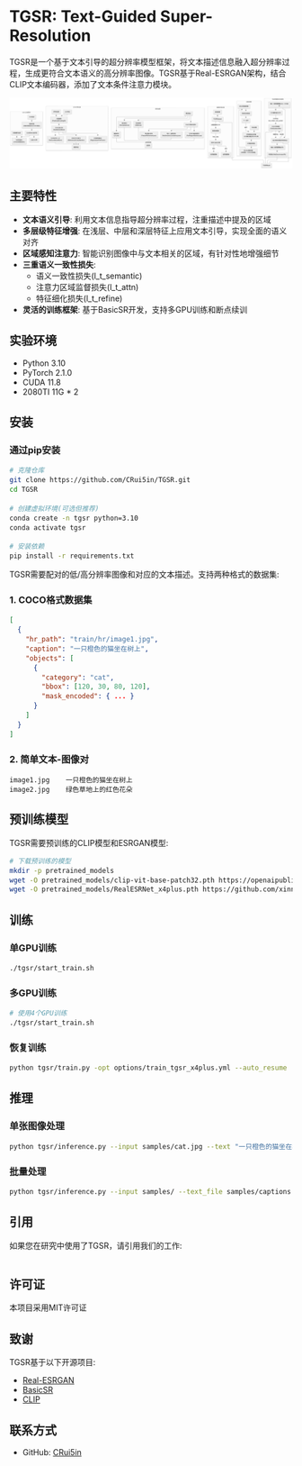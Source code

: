 # TGSR: Text-Guided Super-Resolution

TGSR是一个基于文本引导的超分辨率模型框架，将文本描述信息融入超分辨率过程，生成更符合文本语义的高分辨率图像。TGSR基于Real-ESRGAN架构，结合CLIP文本编码器，添加了文本条件注意力模块。

![TGSR架构](assets/tgsr_architecture.png)

## 主要特性

- **文本语义引导**: 利用文本信息指导超分辨率过程，注重描述中提及的区域
- **多层级特征增强**: 在浅层、中层和深层特征上应用文本引导，实现全面的语义对齐
- **区域感知注意力**: 智能识别图像中与文本相关的区域，有针对性地增强细节
- **三重语义一致性损失**: 
  - 语义一致性损失(l_t_semantic)
  - 注意力区域监督损失(l_t_attn)
  - 特征细化损失(l_t_refine)
- **灵活的训练框架**: 基于BasicSR开发，支持多GPU训练和断点续训

## 实验环境

- Python 3.10
- PyTorch 2.1.0
- CUDA 11.8
- 2080TI 11G * 2

## 安装

### 通过pip安装

```bash
# 克隆仓库
git clone https://github.com/CRui5in/TGSR.git
cd TGSR

# 创建虚拟环境(可选但推荐)
conda create -n tgsr python=3.10
conda activate tgsr

# 安装依赖
pip install -r requirements.txt
```

TGSR需要配对的低/高分辨率图像和对应的文本描述。支持两种格式的数据集:

### 1. COCO格式数据集

```json
[
  {
    "hr_path": "train/hr/image1.jpg",
    "caption": "一只橙色的猫坐在树上",
    "objects": [
      {
        "category": "cat",
        "bbox": [120, 30, 80, 120],
        "mask_encoded": { ... }
      }
    ]
  }
]
```

### 2. 简单文本-图像对

```
image1.jpg    一只橙色的猫坐在树上
image2.jpg    绿色草地上的红色花朵
```

## 预训练模型

TGSR需要预训练的CLIP模型和ESRGAN模型:

```bash
# 下载预训练的模型
mkdir -p pretrained_models
wget -O pretrained_models/clip-vit-base-patch32.pth https://openaipublic.azureedge.net/clip/models/40d365715913c9da98579312b702a82c18be219cc2a73407c4526f58eba950af/ViT-B-32.pt
wget -O pretrained_models/RealESRNet_x4plus.pth https://github.com/xinntao/Real-ESRGAN/releases/download/v0.1.0/RealESRNet_x4plus.pth
```

## 训练

### 单GPU训练

```bash
./tgsr/start_train.sh
```

### 多GPU训练

```bash
# 使用4个GPU训练
./tgsr/start_train.sh
```

### 恢复训练

```bash
python tgsr/train.py -opt options/train_tgsr_x4plus.yml --auto_resume
```

## 推理

### 单张图像处理

```bash
python tgsr/inference.py --input samples/cat.jpg --text "一只橙色的猫坐在树上" --model_path experiments/pretrained_models/TGSR_x4plus.pth --output results/
```

### 批量处理

```bash
python tgsr/inference.py --input samples/ --text_file samples/captions.txt --model_path experiments/pretrained_models/TGSR_x4plus.pth --output results/
```


## 引用

如果您在研究中使用了TGSR，请引用我们的工作:

```

```

## 许可证

本项目采用MIT许可证

## 致谢

TGSR基于以下开源项目:

- [Real-ESRGAN](https://github.com/xinntao/Real-ESRGAN)
- [BasicSR](https://github.com/XPixelGroup/BasicSR)
- [CLIP](https://github.com/openai/CLIP)

## 联系方式

- GitHub: [CRui5in](https://github.com/CRui5in) 
